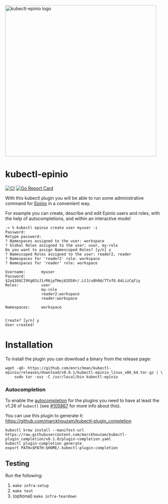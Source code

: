 <img src="assets/kubectl-epinio.png" width="480px" alt="kubectl-epinio logo"/>


# kubectl-epinio

[![CI](https://github.com/enrichman/kubectl-epinio/actions/workflows/main.yml/badge.svg)](https://github.com/enrichman/kubectl-epinio/actions/workflows/main.yml)
[![Go Report Card](https://goreportcard.com/badge/github.com/enrichman/kubectl-epinio)](https://goreportcard.com/report/github.com/enrichman/kubectl-epinio)

With this kubectl plugin you will be able to run some administrative command for [Epinio](https://github.com/epinio/epinio) in a convenient way.

For example you can create, describe and edit Epinio users and roles, with the help of autocompletions, and within an interactive mode!

```
-> % kubectl epinio create user myuser -i
Password: 
Retype password: 
? Namespaces assigned to the user: workspace
? Global Roles assigned to the user: user, my-role
Do you want to assign Namescoped Roles? [y/n] y
? Namescoped Roles assigned to the user: reader2, reader
? Namespaces for 'reader2' role: workspace
? Namespaces for 'reader' role: workspace

Username:       myuser
Password:       $2a$10$CI9Vg03zJ1rR6jpTHwj62OS0r/.LtJ/u8h0A/TTsfO.64LizCqfiy
Roles:          user
                my-role
                reader2:workspace
                reader:workspace

Namespaces:     workspace


Create? [y/n] y
User created!
```

# Installation

To install the plugin you can download a binary from the release page:

```shell
wget -qO- https://github.com/enrichman/kubectl-epinio/releases/download/v0.0.1/kubectl-epinio_linux_x86_64.tar.gz | \
    sudo tar -xvz -C /usr/local/bin kubectl-epinio
```

### Autocompletion

To enable the [autocompletion](https://kubernetes.io/docs/tasks/tools/install-kubectl-linux/#enable-shell-autocompletion) for the plugins you need to have at least the v1.26 of `kubectl` (see [#105867](https://github.com/kubernetes/kubernetes/pull/105867) for more info about this).

You can use this plugin to generate it: https://github.com/marckhouzam/kubectl-plugin_completion

```
kubectl krew install --manifest-url https://raw.githubusercontent.com/marckhouzam/kubectl-plugin_completion/v0.1.0/plugin-completion.yaml
kubectl plugin-completion generate
export PATH=$PATH:$HOME/.kubectl-plugin-completion
```

## Testing

Run the following:
1. `make infra-setup`
2. `make test`
3. (optional) `make infra-teardown`
